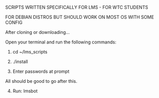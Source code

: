 
SCRIPTS WRITTEN SPECIFICALLY FOR LMS - FOR WTC STUDENTS

FOR DEBIAN DISTROS BUT SHOULD WORK ON MOST OS WITH SOME CONFIG


After cloning or downloading...

Open your terminal and run the following commands:

1.  cd ~/lms_scripts

2.  ./install

3.  Enter passwords at prompt


All should be good to go after this.

4.  Run: lmsbot
